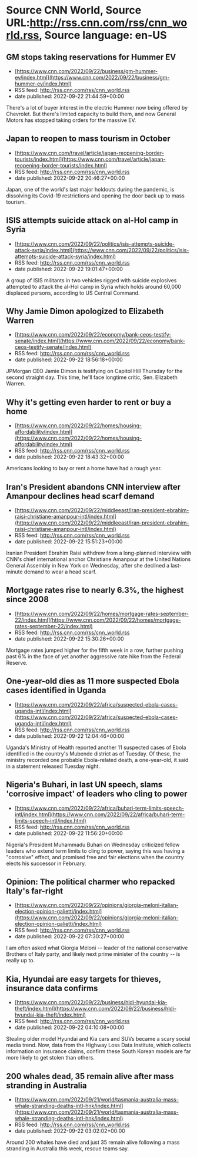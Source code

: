 # Source CNN World, Source URL:http://rss.cnn.com/rss/cnn_world.rss, Source language: en-US

## GM stops taking reservations for Hummer EV
 - [https://www.cnn.com/2022/09/22/business/gm-hummer-ev/index.html](https://www.cnn.com/2022/09/22/business/gm-hummer-ev/index.html)
 - RSS feed: http://rss.cnn.com/rss/cnn_world.rss
 - date published: 2022-09-22 21:44:59+00:00

There's a lot of buyer interest in the electric Hummer now being offered by Chevrolet. But there's limited capacity to build them, and now General Motors has stopped taking orders for the massive EV.

## Japan to reopen to mass tourism in October
 - [https://www.cnn.com/travel/article/japan-reopening-border-tourists/index.html](https://www.cnn.com/travel/article/japan-reopening-border-tourists/index.html)
 - RSS feed: http://rss.cnn.com/rss/cnn_world.rss
 - date published: 2022-09-22 20:46:27+00:00

Japan, one of the world's last major holdouts during the pandemic, is dissolving its Covid-19 restrictions and opening the door back up to mass tourism.

## ISIS attempts suicide attack on al-Hol camp in Syria
 - [https://www.cnn.com/2022/09/22/politics/isis-attempts-suicide-attack-syria/index.html](https://www.cnn.com/2022/09/22/politics/isis-attempts-suicide-attack-syria/index.html)
 - RSS feed: http://rss.cnn.com/rss/cnn_world.rss
 - date published: 2022-09-22 19:01:47+00:00

A group of ISIS militants in two vehicles rigged with suicide explosives attempted to attack the al-Hol camp in Syria which holds around 60,000 displaced persons, according to US Central Command.

## Why Jamie Dimon apologized to Elizabeth Warren
 - [https://www.cnn.com/2022/09/22/economy/bank-ceos-testify-senate/index.html](https://www.cnn.com/2022/09/22/economy/bank-ceos-testify-senate/index.html)
 - RSS feed: http://rss.cnn.com/rss/cnn_world.rss
 - date published: 2022-09-22 18:56:18+00:00

JPMorgan CEO Jamie Dimon is testifying on Capitol Hill Thursday for the second straight day. This time, he'll face longtime critic, Sen. Elizabeth Warren.

## Why it's getting even harder to rent or buy a home
 - [https://www.cnn.com/2022/09/22/homes/housing-affordability/index.html](https://www.cnn.com/2022/09/22/homes/housing-affordability/index.html)
 - RSS feed: http://rss.cnn.com/rss/cnn_world.rss
 - date published: 2022-09-22 18:43:32+00:00

Americans looking to buy or rent a home have had a rough year.

## Iran's President abandons CNN interview after Amanpour declines head scarf demand
 - [https://www.cnn.com/2022/09/22/middleeast/iran-president-ebrahim-raisi-christiane-amanpour-intl/index.html](https://www.cnn.com/2022/09/22/middleeast/iran-president-ebrahim-raisi-christiane-amanpour-intl/index.html)
 - RSS feed: http://rss.cnn.com/rss/cnn_world.rss
 - date published: 2022-09-22 15:51:23+00:00

Iranian President Ebrahim Raisi withdrew from a long-planned interview with CNN's chief international anchor Christiane Amanpour at the United Nations General Assembly in New York on Wednesday, after she declined a last-minute demand to wear a head scarf.

## Mortgage rates rise to nearly 6.3%, the highest since 2008
 - [https://www.cnn.com/2022/09/22/homes/mortgage-rates-september-22/index.html](https://www.cnn.com/2022/09/22/homes/mortgage-rates-september-22/index.html)
 - RSS feed: http://rss.cnn.com/rss/cnn_world.rss
 - date published: 2022-09-22 15:30:26+00:00

Mortgage rates jumped higher for the fifth week in a row, further pushing past 6% in the face of yet another aggressive rate hike from the Federal Reserve.

## One-year-old dies as 11 more suspected Ebola cases identified in Uganda
 - [https://www.cnn.com/2022/09/22/africa/suspected-ebola-cases-uganda-intl/index.html](https://www.cnn.com/2022/09/22/africa/suspected-ebola-cases-uganda-intl/index.html)
 - RSS feed: http://rss.cnn.com/rss/cnn_world.rss
 - date published: 2022-09-22 12:04:46+00:00

Uganda's Ministry of Health reported another 11 suspected cases of Ebola identified in the country's Mubende district as of Tuesday. Of these, the ministry recorded one probable Ebola-related death, a one-year-old, it said in a statement released Tuesday night.

## Nigeria's Buhari, in last UN speech, slams 'corrosive impact' of leaders who cling to power
 - [https://www.cnn.com/2022/09/22/africa/buhari-term-limits-speech-intl/index.html](https://www.cnn.com/2022/09/22/africa/buhari-term-limits-speech-intl/index.html)
 - RSS feed: http://rss.cnn.com/rss/cnn_world.rss
 - date published: 2022-09-22 11:56:20+00:00

Nigeria's President Muhammadu Buhari on Wednesday criticized fellow leaders who extend term limits to cling to power, saying this was having a "corrosive" effect, and promised free and fair elections when the country elects his successor in February.

## Opinion: The political charmer who repacked Italy's far-right
 - [https://www.cnn.com/2022/09/22/opinions/giorgia-meloni-italian-election-opinion-galietti/index.html](https://www.cnn.com/2022/09/22/opinions/giorgia-meloni-italian-election-opinion-galietti/index.html)
 - RSS feed: http://rss.cnn.com/rss/cnn_world.rss
 - date published: 2022-09-22 07:30:27+00:00

I am often asked what Giorgia Meloni -- leader of the national conservative Brothers of Italy party, and likely next prime minister of the country -- is really up to.

## Kia, Hyundai are easy targets for thieves, insurance data confirms
 - [https://www.cnn.com/2022/09/22/business/hldi-hyundai-kia-theft/index.html](https://www.cnn.com/2022/09/22/business/hldi-hyundai-kia-theft/index.html)
 - RSS feed: http://rss.cnn.com/rss/cnn_world.rss
 - date published: 2022-09-22 04:10:08+00:00

Stealing older model Hyundai and Kia cars and SUVs became a scary social media trend. Now, data from the Highway Loss Data Institute, which collects information on insurance claims, confirm these South Korean models are far more likely to get stolen than others.

## 200 whales dead, 35 remain alive after mass stranding in Australia
 - [https://www.cnn.com/2022/09/21/world/tasmania-australia-mass-whale-stranding-deaths-intl-hnk/index.html](https://www.cnn.com/2022/09/21/world/tasmania-australia-mass-whale-stranding-deaths-intl-hnk/index.html)
 - RSS feed: http://rss.cnn.com/rss/cnn_world.rss
 - date published: 2022-09-22 03:02:02+00:00

Around 200 whales have died and just 35 remain alive following a mass stranding in Australia this week, rescue teams say.
